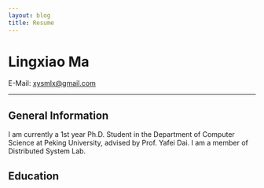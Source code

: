 ```yaml
---
layout: blog
title: Resume
---
```


# Lingxiao Ma

E-Mail: xysmlx@gmail.com

---

## General Information

I am currently a 1st year Ph.D. Student in the Department of Computer Science at Peking University, advised by Prof. Yafei Dai. I am a member of Distributed System Lab.

## Education